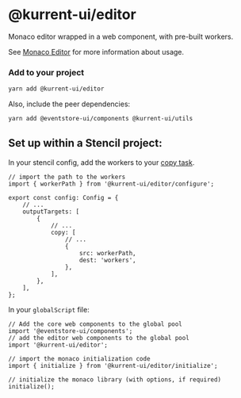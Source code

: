 # @kurrent-ui/editor

Monaco editor wrapped in a web component, with pre-built workers.

See [Monaco Editor](https://microsoft.github.io/monaco-editor/) for more information about usage.

### Add to your project

```sh
yarn add @kurrent-ui/editor
```

Also, include the peer dependencies:

```sh
yarn add @eventstore-ui/components @kurrent-ui/utils
```

## Set up within a Stencil project:

In your stencil config, add the workers to your [copy task](https://stenciljs.com/docs/copy-tasks#copy-tasks-for-output-targets).

```tsx
// import the path to the workers
import { workerPath } from '@kurrent-ui/editor/configure';

export const config: Config = {
    // ...
    outputTargets: [
        {
            // ...
            copy: [
                // ...
                {
                    src: workerPath,
                    dest: 'workers',
                },
            ],
        },
    ],
};
```

In your `globalScript` file:

```tsx
// Add the core web components to the global pool
import '@eventstore-ui/components';
// add the editor web components to the global pool
import '@kurrent-ui/editor';

// import the monaco initialization code
import { initialize } from '@kurrent-ui/editor/initialize';

// initialize the monaco library (with options, if required)
initialize();
```
